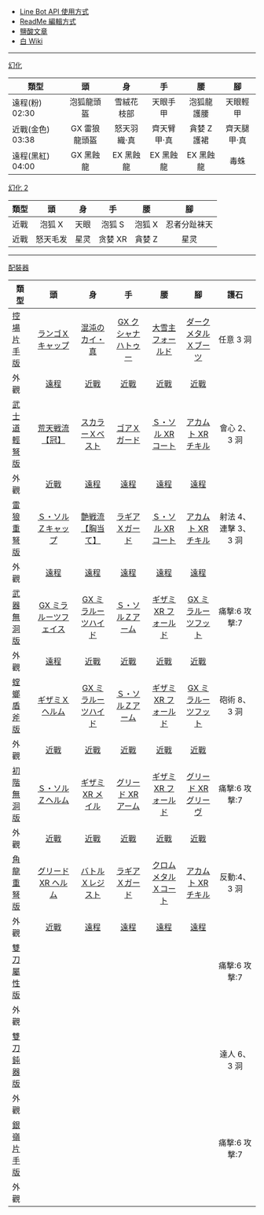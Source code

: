 - [Line Bot API 使用方式](https://ithelp.ithome.com.tw/articles/10198142)
- [ReadMe 編輯方式](https://www.jianshu.com/p/9ab92efc286a)
- [鹽酸文章](https://home.gamer.com.tw/creationDetail.php?sn=4361083)
- [白 Wiki](http://wiki.mhxg.org/)

---

[幻化](https://www.bilibili.com/video/BV1LV411n7oH/)

| 類型             |      頭       |     身      |     手      |     腰      |     腳      |
| ---------------- | :-----------: | :---------: | :---------: | :---------: | :---------: |
| 遠程(粉) 02:30   |  泡狐龍頭盔   | 雪絨花枝部  |  天眼手甲   | 泡狐龍護腰  |  天眼輕甲   |
| 近戰(金色) 03:38 | GX 雷狼龍頭盔 | 怒天羽織·真 | 齊天臂甲·真 | 貪婪 Z 護裙 | 齊天腿甲·真 |
| 遠程(黑紅) 04:00 |   GX 黑蝕龍   |  EX 黑蝕龍  |  EX 黑蝕龍  |  EX 黑蝕龍  |    毒蛛     |

[幻化 2](https://www.bilibili.com/video/BV1Lo4y197RP/?spm_id_from=autoNext)

| 類型 |    頭    |  身  |   手    |   腰   |      腳      |
| ---- | :------: | :--: | :-----: | :----: | :----------: |
| 近戰 |  泡狐 X  | 天眼 | 泡狐 S  | 泡狐 X | 忍者分趾袜天 |
| 近戰 | 怒天毛发 | 星灵 | 贪婪 XR | 貪婪 Z |     星灵     |

---

[配裝器](https://mhxx.wiki-db.com/sim/)

| 類型                                    |                                           頭                                            |                                           身                                            |                                   手                                    |                                    腰                                    |                                     腳                                      |         護石         |
| --------------------------------------- | :-------------------------------------------------------------------------------------: | :-------------------------------------------------------------------------------------: | :---------------------------------------------------------------------: | :----------------------------------------------------------------------: | :-------------------------------------------------------------------------: | :------------------: |
| [控場片手版](https://reurl.cc/MbLWXk)   |                [ランゴＸキャップ](http://wiki.mhxg.org/ida/290538.html)                 |                 [混沌のカイ・真](http://wiki.mhxg.org/ida/293639.html)                  |       [GX クシャナハトゥー](http://wiki.mhxg.org/ida/295669.html)       |         [大雪主フォールド](http://wiki.mhxg.org/ida/226326.html)         |        [ダークメタルＸブーツ](http://wiki.mhxg.org/ida/293626.html)         |      任意 3 洞       |
| 外觀                                    |           [遠程](http://mhxx-soubigazou.info/equipment/rare8armor/vespoid-x)            |            [近戰](http://mhxx-soubigazou.info/equipment/rare8armor/chaos-x/)            |  [近戰](http://mhxx-soubigazou.info/equipment/rare10armor/gx-kushala/)  |   [近戰](http://mhxx-soubigazou.info/equipment/rarexarmor/snowbaron/)    |   [近戰](http://mhxx-soubigazou.info/equipment/rare8armor/dark-metal-x/)    |                      |
| [武士道輕弩版](https://reurl.cc/X4Njba) |                 [荒天戦流【冠】](http://wiki.mhxg.org/ida/295256.html)                  |                [スカラーＸベスト](http://wiki.mhxg.org/ida/293020.html)                 |          [ゴアＸガード](http://wiki.mhxg.org/ida/293018.html)           |        [Ｓ・ソル XR コート](http://wiki.mhxg.org/ida/295228.html)        |         [アカムト XR チキル](http://wiki.mhxg.org/ida/295230.html)          |     會心 2、3 洞     |
| 外觀                                    | [近戰](http://mhxx-soubigazou.info/equipment/rare10armor/tempest-kermes_welkin-kermes/) |          [遠程](http://mhxx-soubigazou.info/equipment/rare8armor/scholars-x/)           |    [遠程](http://mhxx-soubigazou.info/equipment/rare9armor/gore-x/)     | [遠程](http://mhxx-soubigazou.info/equipment/rare10armor/silver-sol-xr/) |    [遠程](http://mhxx-soubigazou.info/equipment/rare10armor/akantor-xr/)    |                      |
| [雷狼重弩版](https://reurl.cc/RjEY7g)   |               [Ｓ・ソルＺキャップ](http://wiki.mhxg.org/ida/293004.html)                |                [艶戦流【胸当て】](http://wiki.mhxg.org/ida/295257.html)                 |         [ラギアＸガード](http://wiki.mhxg.org/ida/287978.html)          |        [Ｓ・ソル XR コート](http://wiki.mhxg.org/ida/295228.html)        |         [アカムト XR チキル](http://wiki.mhxg.org/ida/295230.html)          | 射法 4、連擊 3、3 洞 |
| 外觀                                    |         [遠程](http://mhxx-soubigazou.info/equipment/rare10armor/silver-sol-z/)         | [遠程](http://mhxx-soubigazou.info/equipment/rare10armor/battle-borealis_battle-glyph/) |  [遠程](http://mhxx-soubigazou.info/equipment/rare9armor/lagiacrus-x/)  | [遠程](http://mhxx-soubigazou.info/equipment/rare10armor/silver-sol-xr/) |    [遠程](http://mhxx-soubigazou.info/equipment/rare10armor/akantor-xr/)    |                      |
| [武器無洞版](https://reurl.cc/WkYYRL)   |              [GX ミラルーツフェイス](http://wiki.mhxg.org/ida/295672.html)              |               [GX ミラルーツハイド](http://wiki.mhxg.org/ida/295672.html)               |        [Ｓ・ソルＺアーム](http://wiki.mhxg.org/ida/293004.html)         |       [ギザミ XR フォールド](http://wiki.mhxg.org/ida/293619.html)       |         [GX ミラルーツフット](http://wiki.mhxg.org/ida/295672.html)         |    痛撃:6 攻撃:7     |
| 外觀                                    |       [遠程](http://mhxx-soubigazou.info/equipment/rare10armor/gx-white-fatalis/)       |       [近戰](http://mhxx-soubigazou.info/equipment/rare10armor/gx-white-fatalis/)       | [近戰](http://mhxx-soubigazou.info/equipment/rare10armor/silver-sol-z/) |  [近戰](http://mhxx-soubigazou.info/equipment/rare8armor/ceanataur-xr/)  | [近戰](http://mhxx-soubigazou.info/equipment/rare10armor/gx-white-fatalis/) |                      |
| [螳螂盾斧版](https://reurl.cc/EpNE81)   |                 [ギザミＸヘルム](http://wiki.mhxg.org/ida/290499.html)                  |               [GX ミラルーツハイド](http://wiki.mhxg.org/ida/295672.html)               |        [Ｓ・ソルＺアーム](http://wiki.mhxg.org/ida/293004.html)         |       [ギザミ XR フォールド](http://wiki.mhxg.org/ida/293619.html)       |         [GX ミラルーツフット](http://wiki.mhxg.org/ida/295672.html)         |     砲術 8、3 洞     |
| 外觀                                    |          [近戰](http://mhxx-soubigazou.info/equipment/rare8armor/ceanataur-x/)          |       [近戰](http://mhxx-soubigazou.info/equipment/rare10armor/gx-white-fatalis/)       | [近戰](http://mhxx-soubigazou.info/equipment/rare10armor/silver-sol-z/) |  [近戰](http://mhxx-soubigazou.info/equipment/rare8armor/ceanataur-x/)   | [近戰](http://mhxx-soubigazou.info/equipment/rare10armor/gx-white-fatalis/) |                      |
| [初階無洞版](https://reurl.cc/bkj2qE)   |                [Ｓ・ソルＺヘルム](http://wiki.mhxg.org/ida/293004.html)                 |                [ギザミ XR メイル](http://wiki.mhxg.org/ida/293619.html)                 |       [グリード XR アーム](http://wiki.mhxg.org/ida/295237.html)        |       [ギザミ XR フォールド](http://wiki.mhxg.org/ida/293619.html)       |        [グリード XR グリーヴ](http://wiki.mhxg.org/ida/295237.html)         |    痛撃:6 攻撃:7     |
| 外觀                                    |         [近戰](http://mhxx-soubigazou.info/equipment/rare10armor/silver-sol-z/)         |         [近戰](http://mhxx-soubigazou.info/equipment/rare8armor/ceanataur-xr/)          | [近戰](http://mhxx-soubigazou.info/equipment/rare10armor/esurient-xr/)  |  [近戰](http://mhxx-soubigazou.info/equipment/rare8armor/ceanataur-xr/)  |   [近戰](http://mhxx-soubigazou.info/equipment/rare10armor/esurient-xr/)    |                      |
| [角龍重弩版](https://reurl.cc/EpMG61)   |               [グリード XR ヘルム](http://wiki.mhxg.org/ida/295237.html)                |                [バトルＸレジスト](http://wiki.mhxg.org/ida/290516.html)                 |         [ ラギアＸガード](http://wiki.mhxg.org/ida/287978.html)         |       [クロムメタルＸコート](http://wiki.mhxg.org/ida/293620.html)       |         [アカムト XR チキル](http://wiki.mhxg.org/ida/295230.html)          |     反動:4、3 洞     |
| 外觀                                    |         [近戰](http://mhxx-soubigazou.info/equipment/rare10armor/esurient-xr/)          |           [遠程](http://mhxx-soubigazou.info/equipment/rare8armor/battle-x/)            |  [遠程](http://mhxx-soubigazou.info/equipment/rare9armor/lagiacrus-x/)  | [遠程](http://mhxx-soubigazou.info/equipment/rare8armor/chrome-metal-x/) |    [遠程](http://mhxx-soubigazou.info/equipment/rare10armor/akantor-xr/)    |                      |
| [雙刀屬性版](https://reurl.cc/8WZ6E4)   |                                                                                         |                                                                                         |                                                                         |                                                                          |                                                                             |    痛撃:6 攻撃:7     |
| 外觀                                    |                                                                                         |                                                                                         |                                                                         |                                                                          |                                                                             |                      |
| [雙刀鈍器版](https://reurl.cc/KpWoEq)   |                                                                                         |                                                                                         |                                                                         |                                                                          |                                                                             |     達人 6、3 洞     |
| 外觀                                    |                                                                                         |                                                                                         |                                                                         |                                                                          |
| [銀嶺片手版](https://reurl.cc/Go2ExW)   |                                                                                         |                                                                                         |                                                                         |                                                                          |                                                                             |    痛撃:6 攻撃:7     |
| 外觀                                    |                                                                                         |                                                                                         |                                                                         |                                                                          |
